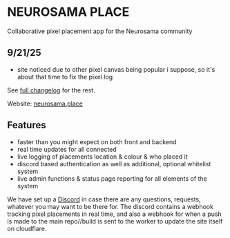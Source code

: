 # NEUROSAMA PLACE

Collaborative pixel placement app for the Neurosama community

## 9/21/25

- site noticed due to other pixel canvas being popular i suppose, so it's about that time to fix the pixel log

See [full changelog](./changelog.md) for the rest.

Website: [neurosama.place](https://neurosama.place)

## Features

- faster than you might expect on both front and backend
- real time updates for all connected
- live logging of placements location & colour & who placed it
- discord based authentication as well as additional, optional whitelist system
- live admin functions & status page reporting for all elements of the system 

We have set up a [Discord](https://discord.gg/Ba3H5Tjn) in case there are any questions, requests, whatever you may want to be there for.
The discord contains a webhook tracking pixel placements in real time, and also  a webhook for when a push is made to the main repo//build
is sent to the worker to update the site itself on cloudflare.

